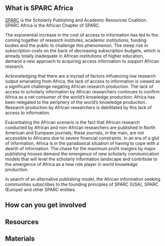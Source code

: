 
## What is SPARC Africa

[SPARC](https://sparcopen.org) is the Scholarly Publishing and Academic Resources Coalition. SPARC Africa is the African Chapter of SPARC.

The exponential increase in the cost of access to information has led to the coming together of research institutes, academic institutions, funding bodies and the public to challenge this phenomenon. The steep rise in subscription costs on the back of decreasing subscription budgets, which is already totally inadequate in African institutions of higher education, demand a new approach to acquiring access information to support African research.

Acknowledging that there are a myriad of factors influencing low research output emanating from Africa, the lack of access to information is viewed as a significant challenge negating African research production. The lack of access to scholarly information by African researchers continues to confirm Africa as a net consumer of the world’s knowledge production; Africa has been relegated to the periphery of the world’s knowledge production. Research production by African researchers is
debilitated by this lack of access to information.

Exacerbating the African scenario is the fact that African research conducted by African and non-African researchers are published in North American and European journals; these journals, in the main, are not accessible to Africans due to severe financial constraints. In an era of a glut of information, Africa is in the paradoxical situation of having to cope with a dearth of information. The chase for the maximum profit margins by major publishing houses demand the emergence of new scholarly communication models that will level the scholarly information landscape and contribute to the emergence of Africa as a new role player in world knowledge production. 

In search of an alternative publishing model, the African information seeking communities subscribes to the founding principles of SPARC (USA), SPARC (Europe) and other SPARC entities.

## How can you get involved



## Resources

## Materials

